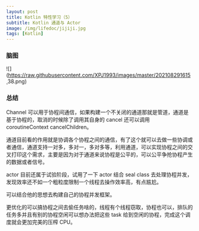```yaml
---
layout: post
title: Kotlin 特性学习（5）
subtitle: Kotlin 通道与 Actor
image: /img/lifedoc/jijiji.jpg
tags: [Kotlin]
---
```



### 脑图

![](https://raw.githubusercontent.com/XPJ1993/images/master/202108291615
¸38.png)

### 总结

Channel 可以用于协程间通信，如果构建一个不关闭的通道那就是管道，通道是基于协程的，取消的时候除了调用其自身的 cancel 还可以调用 coroutineContext cancelChildren。

通道目前看的作用就是协调各个协程之间的通信，有了这个就可以去做一些协调或者通信，通道支持一对多，多对一，多对多等，利用通道，可以实现协程之间的交叉打印这个需求，主要是因为对于通道来说协程是公平的，可以公平争抢协程产生的数据或者信号。

actor 目前还属于试验阶段，试用了一下 actor 结合 seal class 去处理协程并发，发现效率还不如一个粗粒度限制一个线程去操作效率高，有点尴尬。

可以结合他的思想去构建自己的协程并发框架。

更优化的可以搞协程之间去偷任务啥的，线程有个线程窃取，协程也可以，排队的任务多并且有别的协程空闲可以想办法把这些 task 给到空闲的协程，完成这个调度就会更加完美的压榨 CPU。
